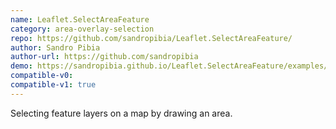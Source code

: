 ```yaml
---
name: Leaflet.SelectAreaFeature
category: area-overlay-selection
repo: https://github.com/sandropibia/Leaflet.SelectAreaFeature/
author: Sandro Pibia
author-url: https://github.com/sandropibia
demo: https://sandropibia.github.io/Leaflet.SelectAreaFeature/examples/index.html
compatible-v0:
compatible-v1: true
---
```


Selecting feature layers on a map by drawing an area.
